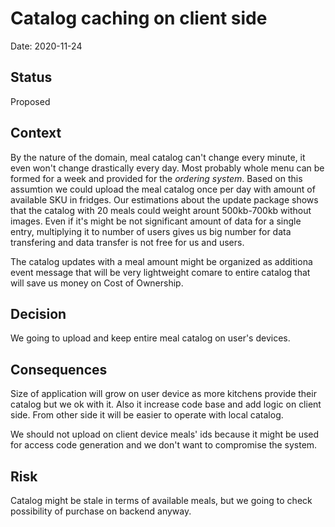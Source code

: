 # Catalog caching on client side

Date: 2020-11-24

## Status

Proposed 

## Context

By the nature of the domain, meal catalog can't change every minute, it even won't change drastically every day. Most probably whole menu can be formed for a week and provided for the _ordering system_. Based on this assumtion we could upload the meal catalog once per day with amount of available SKU in fridges. Our estimations about the update package shows that the catalog with 20 meals could weight arount 500kb-700kb without images. Even if it's might be not significant amount of data for a single entry, multiplying it to number of users gives us big number for data transfering and data transfer is not free for us and users. 

The catalog updates with a meal amount might be organized as additiona event message that will be very lightweight comare to entire catalog that will save us money on Cost of Ownership.  

## Decision

We going to upload and keep entire meal catalog on user's devices. 

## Consequences

Size of application will grow on user device as more kitchens provide their catalog but we ok with it. Also it increase code base and add logic on client side. From other side it will be easier to operate with local catalog. 

We should not upload on client device meals' ids because it might be used for access code generation and we don't want to compromise the system. 

## Risk 

Catalog might be stale in terms of available meals, but we going to check possibility of purchase on backend anyway. 


